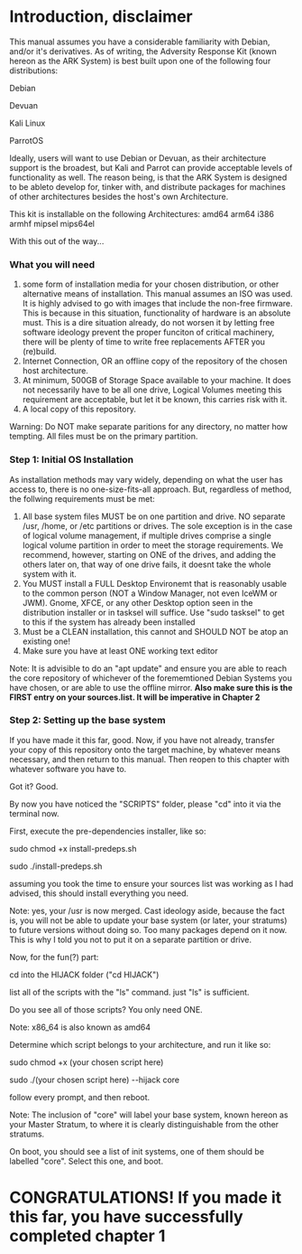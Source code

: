 # Introduction, disclaimer
This manual assumes you have a considerable familiarity with Debian, and/or it's derivatives. As of writing, the Adversity Response Kit (known hereon as the ARK System) is best built upon one of the following four distributions:

Debian 

Devuan 
 
Kali Linux 

ParrotOS 


Ideally, users will want to use Debian or Devuan, as their architecture support is the broadest, but Kali and Parrot can provide acceptable levels of 
functionality as well. The reason being, is that the ARK System is designed to be ableto develop for, tinker with, and distribute packages for machines of other architectures besides the host's own Architecture.

This kit is installable on the following Architectures: 
amd64
arm64
i386
armhf
mipsel
mips64el

 With this out of the way...

### What you will need
1. some form of installation media for your chosen distribution, or other alternative means of installation. This manual assumes an ISO was used. It is highly advised to go with images that include the non-free firmware. This is because in this situation, functionality of hardware is an absolute must. This is a dire situation already, do not worsen it by letting free software ideology prevent the proper funciton of critical machinery, there will be plenty of time to write free replacements AFTER you (re)build. 
2. Internet Connection, OR an offline copy of the repository of the chosen host architecture. 
3. At minimum, 500GB of Storage Space available to your machine. It does not necessarily have to be all one drive, Logical Volumes meeting this requirement are acceptable, but let it be known, this carries risk with it. 
4. A local copy of this repository.

Warning: Do NOT make separate paritions for any directory, no matter how tempting. All files must be on the primary partition. 

### Step 1: Initial OS Installation

As installation methods may vary widely, depending on what the user has access to, there is no one-size-fits-all approach. But, regardless of method, the follwing requirements must be met: 

1. All base system files MUST be on one partition and drive. NO separate /usr, /home, or /etc partitions or drives. The sole exception is in the case of logical volume management, if multiple drives comprise a single logical volume partition in order to meet the storage requirements. We recommend, however, starting on ONE of the drives, and adding the others later on, that way of one drive fails, it doesnt take the whole system with it. 
2. You MUST install a FULL Desktop Environemt that is reasonably usable to the common person (NOT a Window Manager, not even IceWM or JWM). Gnome, XFCE, or any other Desktop option seen in the distribution installer or in tasksel will suffice. Use "sudo tasksel" to get to this if the system has already been installed
3. Must be a CLEAN installation, this cannot and SHOULD NOT be atop an existing one! 
4. Make sure you have at least ONE working text editor

Note: It is advisible to do an "apt update" and ensure you are able to reach the core repository of whichever of the forememtioned Debian Systems you have chosen, or are able to use the offline mirror. **Also make sure this is the FIRST entry on your sources.list. It will be imperative in Chapter 2**

### Step 2: Setting up the base system
If you have made it this far, good. Now, if you have not already, transfer your copy of this repository onto the target machine, by whatever means necessary, and then return to this manual. Then reopen to this chapter with whatever software you have to. 

Got it? Good. 

By now you have noticed the "SCRIPTS" folder, please "cd" into it via the terminal now.

First, execute the pre-dependencies installer, like so:


sudo chmod +x install-predeps.sh

sudo ./install-predeps.sh


assuming you took the time to ensure your sources list was working as I had advised, this should install everything you need.

Note: yes, your /usr is now merged. Cast ideology aside, because the fact is, you will not be able to update your base system (or later, your stratums) to future versions without doing so. Too many packages depend on it now. This is why I told you not to put it on a separate partition or drive. 

Now, for the fun(?) part:

cd into the HIJACK folder ("cd HIJACK")

list all of the scripts with the "ls" command. just "ls" is sufficient. 

Do you see all of those scripts? You only need ONE. 

Note: x86_64 is also known as amd64

Determine which script belongs to your architecture, and run it like so: 



sudo chmod +x (your chosen script here)

sudo ./(your chosen script here) --hijack core


follow every prompt, and then reboot. 

Note: The inclusion of "core" will label your base system, known hereon as your Master Stratum, to where it is clearly distinguishable from the other stratums. 

On boot, you should see a list of init systems, one of them should be labelled "core". Select this one, and boot. 

# **CONGRATULATIONS!** If you made it this far, you have successfully completed chapter 1








